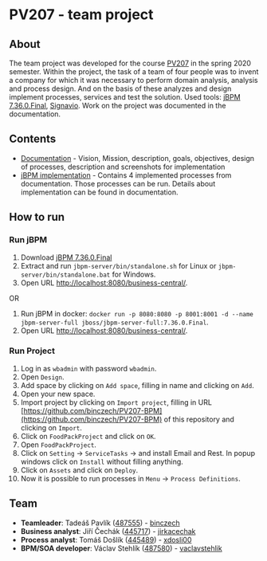 # PV207 - team project

## About

The team project was developed for the course [PV207](https://is.muni.cz/predmet/fi/jaro2020/PV207?lang=en) in the spring 2020 semester. Within the project, the task of a team of four people was to invent a company for which it was necessary to perform domain analysis, analysis and process design. And on the basis of these analyzes and design implement processes, services and test the solution. Used tools: [jBPM 7.36.0.Final](https://www.jbpm.org/), [Signavio](https://www.signavio.com/). Work on the project was documented in the documentation.

## Contents

* [Documentation](/doc/doc.pdf) - Vision, Mission, description, goals, objectives, design of processes, description and screenshots for implementation
* [jBPM implementation](/src) - Contains 4 implemented processes from documentation. Those processes can be run. Details about implementation can be found in documentation.

## How to run

### Run jBPM

1. Download [jBPM 7.36.0.Final](https://download.jboss.org/jbpm/release/7.36.0.Final/jbpm-server-7.36.0.Final-dist.zip)
2. Extract and run `jbpm-server/bin/standalone.sh` for Linux or `jbpm-server/bin/standalone.bat` for Windows.
3. Open URL [http://localhost:8080/business-central/](http://localhost:8080/business-central/).

OR

1. Run jBPM in docker: `docker run -p 8080:8080 -p 8001:8001 -d --name jbpm-server-full jboss/jbpm-server-full:7.36.0.Final`.
2. Open URL [http://localhost:8080/business-central/](http://localhost:8080/business-central/).

### Run Project

1. Log in as `wbadmin` with password `wbadmin`.
2. Open `Design`.
3. Add space by clicking on `Add space`, filling in name and clicking on `Add`.
4. Open your new space.
5. Import project by clicking on `Import project`, filling in URL [https://github.com/binczech/PV207-BPM](https://github.com/binczech/PV207-BPM) of this repository and clicking on `Import`.
6. Click on `FoodPackProject` and click on `OK`.
7. Open `FoodPackProject`.
8. Click on `Setting` -> `ServiceTasks` -> and install Email and Rest. In popup windows click on `Install` without filling anything.
9. Click on `Assets` and click on `Deploy`.
10. Now it is possible to run processes in `Menu` -> `Process Definitions`.

## Team
* **Teamleader**: Tadeáš Pavlík ([487555](https://is.muni.cz/auth/osoba/487555)) - [binczech](https://github.com/binczech)
* **Business analyst**: Jiří Čechák ([445717](https://is.muni.cz/auth/osoba/445717)) - [jirkacechak](https://github.com/jirkacechak)
* **Process analyst**: Tomáš Došlík ([445489](https://is.muni.cz/auth/osoba/445489)) - [xdosli00](https://github.com/xdosli00)
* **BPM/SOA developer**: Václav Stehlík ([487580](https://is.muni.cz/auth/osoba/487580)) - [vaclavstehlik](https://github.com/vaclavstehlik)
